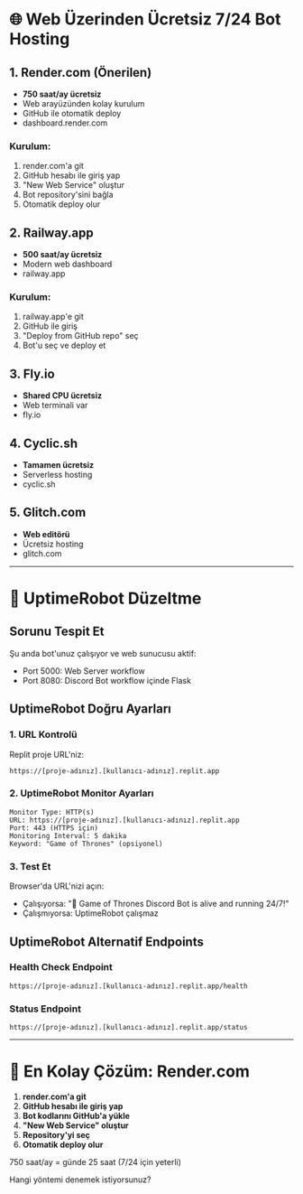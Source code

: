 # 🌐 Web Üzerinden Ücretsiz 7/24 Bot Hosting

## 1. Render.com (Önerilen)
- **750 saat/ay ücretsiz**
- Web arayüzünden kolay kurulum
- GitHub ile otomatik deploy
- dashboard.render.com

### Kurulum:
1. render.com'a git
2. GitHub hesabı ile giriş yap
3. "New Web Service" oluştur
4. Bot repository'sini bağla
5. Otomatik deploy olur

## 2. Railway.app
- **500 saat/ay ücretsiz**
- Modern web dashboard
- railway.app

### Kurulum:
1. railway.app'e git  
2. GitHub ile giriş
3. "Deploy from GitHub repo" seç
4. Bot'u seç ve deploy et

## 3. Fly.io
- **Shared CPU ücretsiz**
- Web terminali var
- fly.io

## 4. Cyclic.sh
- **Tamamen ücretsiz**
- Serverless hosting
- cyclic.sh

## 5. Glitch.com
- **Web editörü**
- Ücretsiz hosting
- glitch.com

---

# 🔧 UptimeRobot Düzeltme

## Sorunu Tespit Et

Şu anda bot'unuz çalışıyor ve web sunucusu aktif:
- Port 5000: Web Server workflow
- Port 8080: Discord Bot workflow içinde Flask

## UptimeRobot Doğru Ayarları

### 1. URL Kontrolü
Replit proje URL'niz:
```
https://[proje-adınız].[kullanıcı-adınız].replit.app
```

### 2. UptimeRobot Monitor Ayarları
```
Monitor Type: HTTP(s)
URL: https://[proje-adınız].[kullanıcı-adınız].replit.app
Port: 443 (HTTPS için)
Monitoring Interval: 5 dakika
Keyword: "Game of Thrones" (opsiyonel)
```

### 3. Test Et
Browser'da URL'nizi açın:
- Çalışıyorsa: "🏰 Game of Thrones Discord Bot is alive and running 24/7!"
- Çalışmıyorsa: UptimeRobot çalışmaz

## UptimeRobot Alternatif Endpoints

### Health Check Endpoint
```
https://[proje-adınız].[kullanıcı-adınız].replit.app/health
```

### Status Endpoint  
```
https://[proje-adınız].[kullanıcı-adınız].replit.app/status
```

---

# 🚀 En Kolay Çözüm: Render.com

1. **render.com'a git**
2. **GitHub hesabı ile giriş yap**
3. **Bot kodlarını GitHub'a yükle**
4. **"New Web Service" oluştur**
5. **Repository'yi seç**
6. **Otomatik deploy olur**

750 saat/ay = günde 25 saat (7/24 için yeterli)

Hangi yöntemi denemek istiyorsunuz?